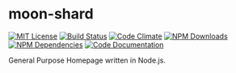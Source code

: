 # moon-shard

[![MIT License](https://img.shields.io/badge/license-MIT-blue.svg)](http://opensource.org/licenses/MIT)
[![Build Status](https://api.travis-ci.org/hyperstone/moon-shard.svg)](https://travis-ci.org/hyperstone/moon-shard/)
[![Code Climate](https://codeclimate.com/github/hyperstone/moon-shard/badges/gpa.svg)](https://codeclimate.com/github/hyperstone/moon-shard)
[![NPM Downloads](https://img.shields.io/npm/dm/moon-shard.svg)](https://npmjs.com/package/moon-shard)
[![NPM Dependencies](https://david-dm.org/hyperstone/moon-shard.png)](https://npmjs.com/package/moon-shard)
[![Code Documentation](https://inch-ci.org/github/hyperstone/moon-shard.svg)](https://inch-ci.org/github/hyperstone/moon-shard)

General Purpose Homepage written in Node.js.
